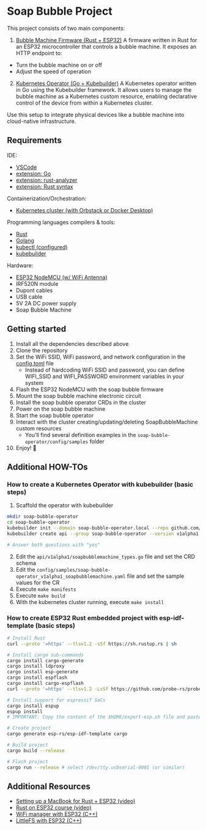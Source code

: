 # Soap Bubble Project

This project consists of two main components:

1. [Bubble Machine Firmware (Rust + ESP32)](./soap-bubble-firmware/README.md)
   A firmware written in Rust for an ESP32 microcontroller that controls a bubble machine. It exposes an HTTP endpoint to:

- Turn the bubble machine on or off
- Adjust the speed of operation

2. [Kubernetes Operator (Go + Kubebuilder)](./soap-bubble-operator/README.md)
   A Kubernetes operator written in Go using the Kubebuilder framework. It allows users to manage the bubble machine as a Kubernetes custom resource, enabling declarative control of the device from within a Kubernetes cluster.

Use this setup to integrate physical devices like a bubble machine into cloud-native infrastructure.

## Requirements

IDE:

- [VSCode](https://code.visualstudio.com/)
- [extension: Go](https://marketplace.visualstudio.com/items?itemName=golang.go)
- [extension: rust-analyzer](https://marketplace.visualstudio.com/items?itemName=rust-lang.rust-analyzer)
- [extension: Rust syntax](https://marketplace.visualstudio.com/items/?itemName=dustypomerleau.rust-syntax)

Containerization/Orchestration:

- [Kubernetes cluster (with Orbstack or Docker Desktop)](https://orbstack.dev/)

Programming languages compilers & tools:

- [Rust](https://www.rust-lang.org/tools/install)
- [Golang](https://go.dev/)
- [kubectl (configured)](https://kubernetes.io/docs/tasks/tools/)
- [kubebuilder](https://kubebuilder.io/quick-start)

Hardware:

- [ESP32 NodeMCU (w/ WiFi Antenna)](https://www.amazon.es/AZDelivery-NodeMCU-ESP-WROOM-32-Tablero-Desarrollo/dp/B071P98VTG)
- IRF520N module
- Dupont cables
- USB cable
- 5V 2A DC power supply
- Soap Bubble Machine

## Getting started

1. Install all the dependencies described above
1. Clone the repository
1. Set the WiFi SSID, WiFi password, and network configuration in the [config.toml](./soap-bubble-firmware/.cargo/config.toml) file
   - Instead of hardcoding WiFi SSID and password, you can define WIFI_SSID and WIFI_PASSWORD environment variables in your system
1. Flash the ESP32 NodeMCU with the soap bubble firmware
1. Mount the soap bubble machine electronic circuit
1. Install the soap bubble operator CRDs in the cluster
1. Power on the soap bubble machine
1. Start the soap bubble operator
1. Interact with the cluster creating/updating/deleting SoapBubbleMachine custom resources
   - You'll find several definition examples in the `soap-bubble-operator/config/samples` folder
1. Enjoy! 🎉

## Additional HOW-TOs

### How to create a Kubernetes Operator with kubebuilder (basic steps)

1. Scaffold the operator with kubebuilder

```bash
mkdir soap-bubble-operator
cd soap-bubble-operator
kubebuilder init --domain soap-bubble-operator.local --repo github.com/AntonioMartinezFernandez/soap-bubble-project/soap-bubble-operator
kubebuilder create api --group soap-bubble-operator --version v1alpha1 --kind SoapBubbleMachine

# Answer both questions with "yes"
```

2. Edit the `api/v1alpha1/soapbubblemachine_types.go` file and set the CRD schema
3. Edit the `config/samples/soap-bubble-operator_v1alpha1_soapbubblemachine.yaml` file and set the sample values for the CR
4. Execute `make manifests`
5. Execute `make build`
6. With the kubernetes cluster running, execute `make install`

### How to create ESP32 Rust embedded project with esp-idf-template (basic steps)

```bash
# Install Rust
curl --proto '=https' --tlsv1.2 -sSf https://sh.rustup.rs | sh

# Install cargo sub-commands
cargo install cargo-generate
cargo install ldproxy
cargo install esp-generate
cargo install espflash
cargo install cargo-espflash
curl --proto '=https' --tlsv1.2 -LsSf https://github.com/probe-rs/probe-rs/releases/latest/download/probe-rs-tools-installer.sh | sh

# Install support for espressif SoCs
cargo install espup
espup install
# IMPORTANT: Copy the content of the $HOME/export-esp.sh file and paste it into the $HOME/.zshrc file

# Create project
cargo generate esp-rs/esp-idf-template cargo

# Build project
cargo build --release

# Flash project
cargo run --release # select /dev/tty.usbserial-0001 (or similar)
```

## Additional Resources

- [Setting up a MacBook for Rust + ESP32 (video)](https://www.youtube.com/watch?v=o4oTmUozaXA)
- [Rust on ESP32 course (video)](https://www.youtube.com/watch?v=o8yNNVFzNnM&list=PL0U7YUX2VnBFbwTi96wUB1nZzPVN3HzgS&index=1)
- [WiFi manager with ESP32 (C++)](https://randomnerdtutorials.com/esp32-wi-fi-manager-asyncwebserver/)
- [LittleFS with ESP32 (C++)](https://randomnerdtutorials.com/esp32-vs-code-platformio-littlefs/)
